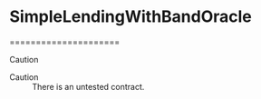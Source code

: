 # SimpleLendingWithBandOracle

=====================

Caution

<dl>
  <dt>Caution</dt>
  <dd>There is an untested contract.</dd>
</dl>

